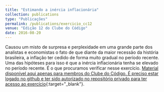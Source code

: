 ```yaml
---
title: "Estimando a inércia inflacionária"
collection: publications
type: "Publicações"
permalink: /publications/exercicio_cc12
venue: "Edição 12 do Clube do Código"
date: 2016-08-20
---
```


Causou um misto de surpresa e perplexidade em uma grande parte dos analistas e economistas o fato de que diante da maior recessão da história brasileira, a inflação ter cedido de forma muito gradual no período recente. Uma das hipóteses para isso é que a inércia inflacionária tenha se elevado no período recente. É o que procuramos verificar nesse exercício. [Material disponível aqui apenas para membros do Clube do Código. É preciso estar logado no github e ter sido autorizado no repositório privado para ter acesso ao exercício](https://github.com/analisemacro/clubedocodigo/tree/master/exercicios/clube12){:target="_blank"}.